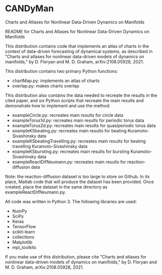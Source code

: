 # CANDyMan
Charts and Atlases for Nonlinear Data-Driven Dynamics on Manifolds

README for Charts and Atlases for Nonlinear Data-Driven Dynamics on Manifolds

This distribution contains code that implements an atlas of charts in the 
context of data-driven forecasting of dynamical systems, as described in
"Charts and atlases for nonlinear data-driven models of dynamics on manifolds," 
by D. Floryan and M. D. Graham, arXiv:2108.05928, 2021. 

This distribution contains two primary Python functions: 
* chartMap.py: implements an atlas of charts
* overlap.py: makes charts overlap

This distribution also contains the data needed to recreate the results in 
the cited paper, and six Python scripts that recreate the main results 
and demonstrate how to implement and use the method:
* exampleCircle.py: recreates main results for circle data
* exampleTorus1d.py: recreates main results for periodic torus data
* exampleTorus2d.py: recreates main results for quasiperiodic torus data
* exampleKSbeating.py: recreates main results for beating Kuramoto-Sivashinsky data
* exampleKSbeatingTravelling.py: recreates main results for beating travelling Kuramoto-Sivashinsky data
* exampleKSbursting.py: recreates main results for bursting Kuramoto-Sivashinsky data
* exampleReactDifNeumann.py: recreates main results for reaction-diffusion data

Note: the reaction-diffusion dataset is too large to store on Github. 
In its place, Matlab code that will produce the dataset has been provided. 
Once created, place the dataset in the same directory as 
exampleReactDifNeumann.py. 

All code was written in Python 3. The following libraries are used:
* NumPy
* SciPy
* Keras
* TensorFlow
* scikit-learn
* collections
* Matplotlib
* mpl_toolkits

If you make use of this distribution, please cite "Charts and atlases for 
nonlinear data-driven models of dynamics on manifolds," by D. Floryan and 
M. D. Graham, arXiv:2108.05928, 2021. 
